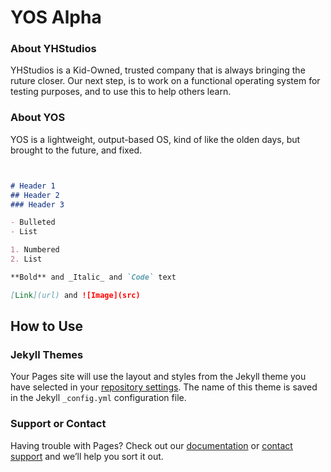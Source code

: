 # YOS Alpha

### About YHStudios

YHStudios is a Kid-Owned, trusted company that is always bringing the ruture closer. Our next step, is to work on a functional operating system for testing purposes, and to use this to help others learn.

### About YOS

YOS is a lightweight, output-based OS, kind of like the olden days, but brought to the future, and fixed.

```markdown


# Header 1
## Header 2
### Header 3

- Bulleted
- List

1. Numbered
2. List

**Bold** and _Italic_ and `Code` text

[Link](url) and ![Image](src)
```
## How to Use

### Jekyll Themes

Your Pages site will use the layout and styles from the Jekyll theme you have selected in your [repository settings](https://github.com/Yifei29/YHStudios/settings/pages). The name of this theme is saved in the Jekyll `_config.yml` configuration file.

### Support or Contact

Having trouble with Pages? Check out our [documentation](https://docs.github.com/categories/github-pages-basics/) or [contact support](https://support.github.com/contact) and we’ll help you sort it out.
